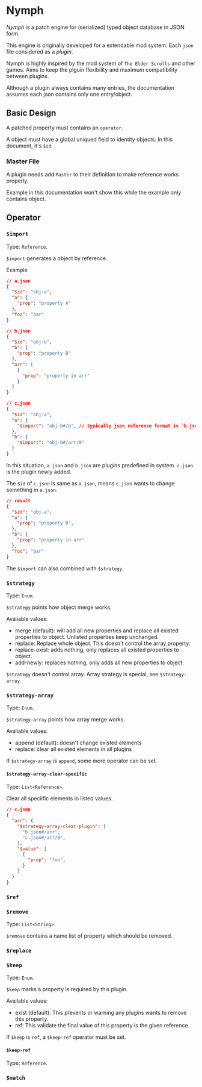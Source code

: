 # Nymph

*Nymph* is a patch engine for (serialized) typed object database in JSON form.

This engine is originally developed for a extendable mod system. Each `json` file considered as a *plugin*.

Nymph is highly inspired by the mod system of `The Elder Scrolls` and other games. Aims to keep the plguin flexibility and maximum compatibility between plugins.

Although a plugin always contains many entries, the documentation assumes each json contains only one entry/object.

## Basic Design

A patched property must contains an `operator`.

A object must have a global uniqued field to identity objects. In this document, it's `$id`.

### Master File

A plugin needs add `Master` to their definition to make reference works properly.

Example in this documentation won't show this while the example only contains object.

## Operator

### `$import`

Type: `Reference`.

`$import` generates a object by reference.

<detail>
<summary>Example</summary>

```json
// a.json
{
  "$id": "obj-a",
  "a": {
    "prop": "property A"
  },
  "foo": "bar"
}
```

```json
// b.json
{
  "$id": "obj-b",
  "b": {
    "prop": "property B"
  },
  "arr": [
    {
      "prop": "property in arr"
    }
  ]
}
```

```json
// c.json
{
  "$id": "obj-a",
  "a": {
    "$import": "obj-b#/b", // typically json reference format is `b.json#/xxx`, but we use `$id` here.
  },
  "b": {
    "$import": "obj-b#/arr/0"
  }
}
```

In this situation, `a.json` and `b.json` are plugins predefined in system. `c.json` is the plugin newly added.

The `$id` of `c.json` is same as `a.json`, means `c.json` wants to change something in `a.json`.

```json
// result
{
  "$id": "obj-a",
  "a": {
    "prop": "property B",
  },
  "b": {
    "prop": "property in arr"
  },
  "foo": "bar"
}
```
</detail>


The `$import` can also combined with `$strategy`.

### `$strategy`

Type: `Enum`.

`$strategy` points how object merge works.

Avaliable values:
- merge (default): will add all new properties and replace all existed properties to object. Unlisted properties keep unchanged.
- replace: Replace whole object. This doesn't control the array property.
- replace-exist: adds nothing, only replaces all existed properties to object.
- add-newly: replaces nothing, only adds all new properties to object.

`$strategy` doesn't control array. Array strategy is special, see `$strategy-array`.

### `$strategy-array`

Type: `Enum`.

`$strategy-array` points how array merge works.

Avaliable values:
- append (default): doesn't change existed elements
- replace: clear all existed elements in all plugins

If `$strategy-array` is `append`, some more operator can be set.

#### `$strategy-array-clear-specific`

Type: `List<Reference>`.

Clear all speciific elements in listed values.

```json
// c.json
{
  "arr": {
    "$strategy-array-clear-plugin": [
      "b.json#/arr",
      "c.json#/arr/0",
    ],
    "$value": [
      {
        "prop": "foo",
      }
    ]
  }
}
```

### `$ref`



### `$remove`

Type: `List<String>`.

`$remove` contains a name list of property which should be removed.

### `$replace`

### `$keep`

Type: `Enum`.

`$keep` marks a property is required by this plugin.

Available values:
- exist (default): This prevents or warning any plugins wants to remove this property.
- ref: This validate the final value of this property is the given reference.

If `$keep` is `ref`, a `$keep-ref` operator must be set.

#### `$keep-ref`

Type: `Reference`.

### `$match`